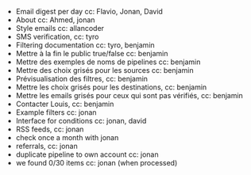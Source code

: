 - Email digest per day cc: Flavio, Jonan, David
- About cc: Ahmed, jonan
- Style emails cc: allancoder
- SMS verification, cc: tyro
- Filtering documentation cc: tyro, benjamin
- Mettre à la fin le public true/false cc: benjamin
- Mettre des exemples de noms de pipelines cc: benjamin
- Mettre des choix grisés pour les sources cc: benjamin
- Prévisualisation des filtres, cc: benjamin
- Mettre les choix grisés pour les destinations, cc: benjamin
- Mettre les emails grisés pour ceux qui sont pas vérifiés, cc: benjamin
- Contacter Louis, cc: benjamin
- Example filters cc: jonan
- Interface for conditions cc: jonan, david
- RSS feeds, cc: jonan
- check once a month with jonan
- referrals, cc: jonan
- duplicate pipeline to own account cc: jonan
- we found 0/30 items cc: jonan (when processed)
